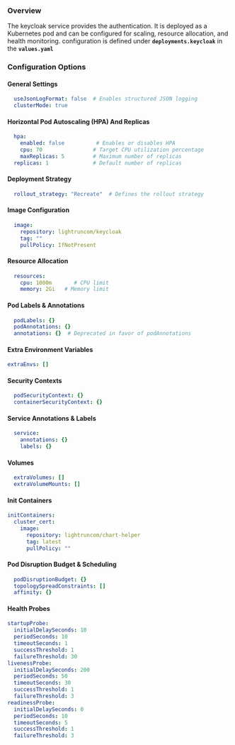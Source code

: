 ### Overview

The keycloak service provides the authentication. It is deployed as a Kubernetes pod and can be configured for scaling, resource allocation, and health monitoring.
configuration is defined under **`deployments.keycloak`** in the **`values.yaml`**
### Configuration Options

#### General Settings

```yaml
  useJsonLogFormat: false  # Enables structured JSON logging
  clusterMode: true 
```

#### Horizontal Pod Autoscaling (HPA) And Replicas

```yaml
  hpa:
    enabled: false          # Enables or disables HPA
    cpu: 70                # Target CPU utilization percentage
    maxReplicas: 5         # Maximum number of replicas
  replicas: 1              # Default number of replicas
```

#### Deployment Strategy

```yaml
  rollout_strategy: "Recreate"  # Defines the rollout strategy
```

#### Image Configuration

```yaml
  image:
    repository: lightruncom/keycloak
    tag: ""
    pullPolicy: IfNotPresent
```

#### Resource Allocation

```yaml
  resources:
    cpu: 1000m       # CPU limit
    memory: 2Gi   # Memory limit
```

#### Pod Labels & Annotations

```yaml
  podLabels: {}
  podAnnotations: {}
  annotations: {}  # Deprecated in favor of podAnnotations
```

#### Extra Environment Variables
```yaml
extraEnvs: []
```
#### Security Contexts

```yaml
  podSecurityContext: {}
  containerSecurityContext: {}
```

#### Service Annotations & Labels

```yaml
  service:
    annotations: {}
    labels: {}
```

#### Volumes 

```yaml
  extraVolumes: []
  extraVolumeMounts: []
```

#### Init Containers
```yaml
initContainers:
  cluster_cert:
    image:
      repository: lightruncom/chart-helper
      tag: latest
      pullPolicy: ""
```
#### Pod Disruption Budget & Scheduling

```yaml
  podDisruptionBudget: {}
  topologySpreadConstraints: []
  affinity: {}
```

#### Health Probes

```yaml
startupProbe:
  initialDelaySeconds: 10
  periodSeconds: 10
  timeoutSeconds: 1
  successThreshold: 1
  failureThreshold: 30
livenessProbe:
  initialDelaySeconds: 200
  periodSeconds: 50
  timeoutSeconds: 30
  successThreshold: 1
  failureThreshold: 3
readinessProbe:
  initialDelaySeconds: 0
  periodSeconds: 10
  timeoutSeconds: 5
  successThreshold: 1
  failureThreshold: 3
```